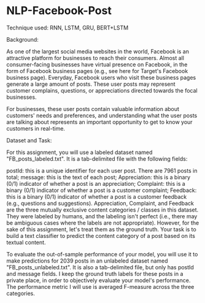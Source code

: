 # NLP-Facebook-Post

Technique used: RNN, LSTM, GRU, BERT+LSTM

Background:

As one of the largest social media websites in the world, Facebook is an attractive platform for businesses to reach their consumers. Almost all consumer-facing businesses have virtual presence on Facebook, in the form of Facebook business pages (e.g., see here for Target's Facebook business page). Everyday, Facebook users who visit these business pages generate a large amount of posts. These user posts may represent customer complains, questions, or appreciations directed towards the focal businesses.

For businesses, these user posts contain valuable information about customers' needs and preferences, and understanding what the user posts are talking about represents an important opportunity to get to know your customers in real-time.


Dataset and Task:


For this assignment, you will use a labeled dataset named "FB_posts_labeled.txt". It is a tab-delimited file with the following fields:

postId: this is a unique identifier for each user post. There are 7961 posts in total;
message: this is the text of each post;
Appreciation: this is a binary (0/1) indicator of whether a post is an appreciation;
Complaint: this is a binary (0/1) indicator of whether a post is a customer complaint;
Feedback: this is a binary (0/1) indicator of whether a post is a customer feedback (e.g., questions and suggestions).
Appreciation, Complaint, and Feedback are the three mutually exclusive content categories / classes in this dataset. They were labeled by humans, and the labeling isn't perfect (i.e., there may be ambiguous cases where the labels are not appropriate). However, for the sake of this assignment, let's treat them as the ground truth. Your task is to build a text classifier to predict the content category of a post based on its textual content.

To evaluate the out-of-sample performance of your model, you will use it to make predictions for 2039 posts in an unlabeled dataset named "FB_posts_unlabeled.txt". It is also a tab-delimited file, but only has postId and message fields. I keep the ground truth labels for these posts in a private place, in order to objectively evaluate your model's performance. The performance metric I will use is averaged F-measure across the three categories.
